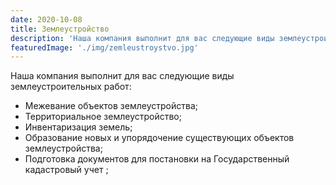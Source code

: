 ```yaml
---
date: 2020-10-08
title: Землеустройство
description: 'Наша компания выполнит для вас следующие виды землеустроительных работ.'
featuredImage: './img/zemleustroystvo.jpg'
---
```


Наша компания выполнит для вас следующие виды землеустроительных работ:

- Межевание объектов землеустройства;
- Территориальное землеустройство;
- Инвентаризация земель;
- Образование новых и упорядочение существующих объектов землеустройства;
- Подготовка документов для постановки на Государственный кадастровый учет ;
